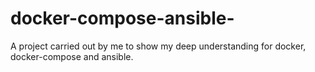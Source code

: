 # docker-compose-ansible-

A project carried out by me to show my deep understanding for docker, docker-compose and ansible. 
